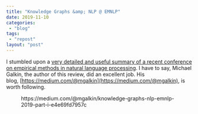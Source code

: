 ```yaml
---
title: "Knowledge Graphs &amp; NLP @ EMNLP"
date: 2019-11-10
categories: 
 - "blog"
tags: 
 - "repost"
layout: "post"
---
```


<!-- wp:paragraph -->
I stumbled upon a [very detailed and useful summary of a recent conference on empirical methods in natural language processing](https://medium.com/@mgalkin/knowledge-graphs-nlp-emnlp-2019-part-i-e4e69fd7957c). I have to say, Michael Galkin, the author of this review, did an excellent job. His blog, [https://medium.com/@mgalkin](https://medium.com/@mgalkin), is worth following.


<!-- /wp:paragraph -->

<!-- wp:embed {"url":"https://medium.com/@mgalkin/knowledge-graphs-nlp-emnlp-2019-part-i-e4e69fd7957c","type":"rich","providerNameSlug":"","className":""} -->
<figure class="wp-block-embed is-type-rich"><div class="wp-block-embed__wrapper">
https://medium.com/@mgalkin/knowledge-graphs-nlp-emnlp-2019-part-i-e4e69fd7957c
</div></figure>
<!-- /wp:embed -->

<!-- wp:paragraph -->

<!-- /wp:paragraph -->
